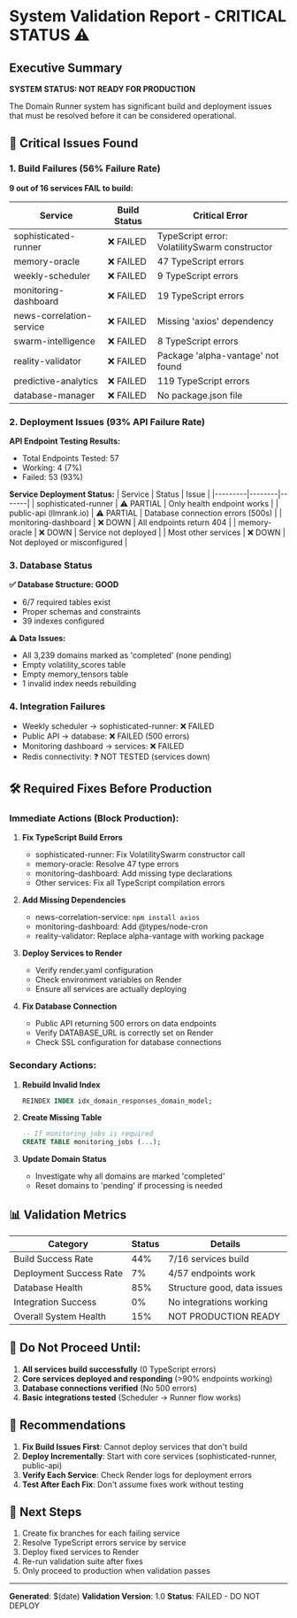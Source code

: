 # System Validation Report - CRITICAL STATUS ⚠️

## Executive Summary

**SYSTEM STATUS: NOT READY FOR PRODUCTION**

The Domain Runner system has significant build and deployment issues that must be resolved before it can be considered operational.

## 🔴 Critical Issues Found

### 1. Build Failures (56% Failure Rate)

**9 out of 16 services FAIL to build:**

| Service | Build Status | Critical Error |
|---------|--------------|----------------|
| sophisticated-runner | ❌ FAILED | TypeScript error: VolatilitySwarm constructor |
| memory-oracle | ❌ FAILED | 47 TypeScript errors |
| weekly-scheduler | ❌ FAILED | 9 TypeScript errors |
| monitoring-dashboard | ❌ FAILED | 19 TypeScript errors |
| news-correlation-service | ❌ FAILED | Missing 'axios' dependency |
| swarm-intelligence | ❌ FAILED | 8 TypeScript errors |
| reality-validator | ❌ FAILED | Package 'alpha-vantage' not found |
| predictive-analytics | ❌ FAILED | 119 TypeScript errors |
| database-manager | ❌ FAILED | No package.json file |

### 2. Deployment Issues (93% API Failure Rate)

**API Endpoint Testing Results:**
- Total Endpoints Tested: 57
- Working: 4 (7%)
- Failed: 53 (93%)

**Service Deployment Status:**
| Service | Status | Issue |
|---------|--------|-------|
| sophisticated-runner | ⚠️ PARTIAL | Only health endpoint works |
| public-api (llmrank.io) | ⚠️ PARTIAL | Database connection errors (500s) |
| monitoring-dashboard | ❌ DOWN | All endpoints return 404 |
| memory-oracle | ❌ DOWN | Service not deployed |
| Most other services | ❌ DOWN | Not deployed or misconfigured |

### 3. Database Status

**✅ Database Structure: GOOD**
- 6/7 required tables exist
- Proper schemas and constraints
- 39 indexes configured

**⚠️ Data Issues:**
- All 3,239 domains marked as 'completed' (none pending)
- Empty volatility_scores table
- Empty memory_tensors table
- 1 invalid index needs rebuilding

### 4. Integration Failures

- Weekly scheduler → sophisticated-runner: ❌ FAILED
- Public API → database: ❌ FAILED (500 errors)
- Monitoring dashboard → services: ❌ FAILED
- Redis connectivity: ❓ NOT TESTED (services down)

## 🛠️ Required Fixes Before Production

### Immediate Actions (Block Production):

1. **Fix TypeScript Build Errors**
   - sophisticated-runner: Fix VolatilitySwarm constructor call
   - memory-oracle: Resolve 47 type errors
   - monitoring-dashboard: Add missing type declarations
   - Other services: Fix all TypeScript compilation errors

2. **Add Missing Dependencies**
   - news-correlation-service: `npm install axios`
   - monitoring-dashboard: Add @types/node-cron
   - reality-validator: Replace alpha-vantage with working package

3. **Deploy Services to Render**
   - Verify render.yaml configuration
   - Check environment variables on Render
   - Ensure all services are actually deploying

4. **Fix Database Connection**
   - Public API returning 500 errors on data endpoints
   - Verify DATABASE_URL is correctly set on Render
   - Check SSL configuration for database connections

### Secondary Actions:

1. **Rebuild Invalid Index**
   ```sql
   REINDEX INDEX idx_domain_responses_domain_model;
   ```

2. **Create Missing Table**
   ```sql
   -- If monitoring_jobs is required
   CREATE TABLE monitoring_jobs (...);
   ```

3. **Update Domain Status**
   - Investigate why all domains are marked 'completed'
   - Reset domains to 'pending' if processing is needed

## 📊 Validation Metrics

| Category | Status | Details |
|----------|--------|---------|
| Build Success Rate | 44% | 7/16 services build |
| Deployment Success Rate | 7% | 4/57 endpoints work |
| Database Health | 85% | Structure good, data issues |
| Integration Success | 0% | No integrations working |
| Overall System Health | 15% | NOT PRODUCTION READY |

## 🚨 Do Not Proceed Until:

1. **All services build successfully** (0 TypeScript errors)
2. **Core services deployed and responding** (>90% endpoints working)
3. **Database connections verified** (No 500 errors)
4. **Basic integrations tested** (Scheduler → Runner flow works)

## 📝 Recommendations

1. **Fix Build Issues First**: Cannot deploy services that don't build
2. **Deploy Incrementally**: Start with core services (sophisticated-runner, public-api)
3. **Verify Each Service**: Check Render logs for deployment errors
4. **Test After Each Fix**: Don't assume fixes work without testing

## 🔄 Next Steps

1. Create fix branches for each failing service
2. Resolve TypeScript errors service by service
3. Deploy fixed services to Render
4. Re-run validation suite after fixes
5. Only proceed to production when validation passes

---

**Generated**: $(date)
**Validation Version**: 1.0
**Status**: FAILED - DO NOT DEPLOY